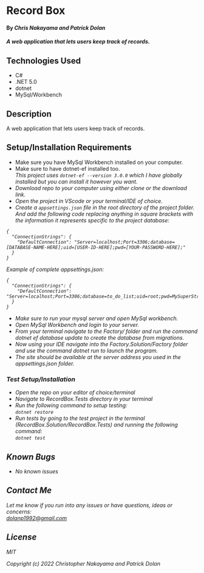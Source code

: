 # Record Box

#### By _**Chris Nakayama and Patrick Dolan**_

#### _A web application that lets users keep track of records._

## Technologies Used

* C#
* .NET 5.0
* dotnet
* MySql/Workbench

## Description

A web application that lets users keep track of records.

## Setup/Installation Requirements

* Make sure you have MySql Workbench installed on your computer.
* Make sure to have dotnet-ef installed too.<br>
<em>This project uses <code>dotnet-ef --version 3.0.0</code> which I have globally installed but you can install it however you want. 
* Download repo to your computer using either clone or the download link.
* Open the project in VScode or your terminal/IDE of choice.
* Create a <code>appsettings.json</code> file in the root directory of the project folder. And add the following code replacing anything in square brackets with the information it represents specific to the project database:
```
{
  "ConnectionStrings": {
    "DefaultConnection": "Server=localhost;Port=3306;database=[DATABASE-NAME-HERE];uid=[USER-ID-HERE];pwd=[YOUR-PASSWORD-HERE];"
  }
}

```

Example of complete appsettings.json:
```
{
  "ConnectionStrings": {
    "DefaultConnection": "Server=localhost;Port=3306;database=to_do_list;uid=root;pwd=MySuperStrongPassword;"
  }
}

```
* Make sure to run your mysql server and open MySql workbench.
* Open MySql Workbench and login to your server.
* From your terminal navigate to the Factory/ folder and run the command dotnet ef database update to create the database from migrations.
* Now using your IDE navigate into the Factory.Solution/Factory folder and use the command dotnet run to launch the program.
* The site should be available at the server address you used in the appsettings.json folder.

### Test Setup/Installation

* Open the repo on your editor of choice/terminal
* Navigate to RecordBox.Tests directory in your terminal
* Run the following command to setup testing:  
<code>dotnet restore</code>  
* Run tests by going to the test project in the terminal (RecordBox.Solution/RecordBox.Tests) and running the following command:  
<code>dotnet test</code>  

## Known Bugs

* _No known issues_

## Contact Me

Let me know if you run into any issues or have questions, ideas or concerns:  
dolanp1992@gmail.com

## License

_MIT_

Copyright (c) _2022_ _Christopher Nakayama and Patrick Dolan_